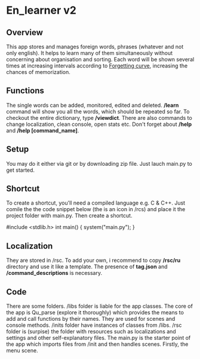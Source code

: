 <h1> En_learner v2 </h1>

<h2> Overview </h2>

This app stores and manages foreign words, phrases (whatever and not only english). It helps to learn many of them simultaneously without concerning about organisation and sorting. Each word will be shown several times at increasing intervals according to <a href="https://daniilshat.ru/" target="_blank">Forgetting curve</a>, increasing the chances of memorization.

<h2> Functions </h2>

The single words can be added, monitored, edited and deleted.
<b>/learn</b> command will show you all the words, which should be repeated so far. To checkout the entire dictionary, type <b>/viewdict</b>.
There are also commands to change localization, clean console, open stats etc.
Don't forget about <b>/help</b> and <b>/help [command_name]</b>.

<h2> Setup </h2>

You may do it either via git or by downloading zip file. Just lauch main.py to get started.

<h2> Shortcut </h2>

To create a shortcut, you'll need a compiled language e.g. C & C++. Just comile the the code snippet below (the is an icon in /rcs) and place it the project folder with main.py. Then create a shortcut.

#include <stdlib.h>
int main() {
	system("main.py");
}

<h2> Localization </h2>

They are stored in /rsc. To add your own, i recommend to copy <b>/rsc/ru</b> directory and use it like a template. The presence of <b>tag.json</b> and <b>/command_descriptions</b> is necessary.

<h2> Code </h2>

There are some folders. /libs folder is liable for the app classes. The core of the app is Qu_parse (explore it thoroughly) which provides the means to add and call functions by their names. They are used for scenes and console methods. /inits folder have instances of classes from /libs. /rsc folder is (surpise) the folder with resources such as localizations and settings and other self-explanatory files. The main.py is the starter point of the app which imports files from /init and then handles scenes. Firstly, the menu scene.
